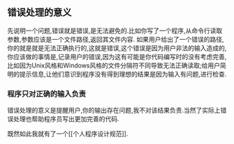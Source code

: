 
## 错误处理的意义
先说明一个问题,错误就是错误,是无法避免的.比如你写了一个程序,从命令行读取参数,参数应该是一个文件路径,返回其文件内容.
如果用户给出了一个错误的路径,你的就是就是无法正确执行的,这就是错误,这个错误是因为用户非法的输入造成的,你应该做的事情是,记录用户的错误,因为这有可能是你代码编写时的没有考虑完善,比如因为Unix风格和Windows风格的文件分隔符不同导致无法正确读取;给用户简明的提示信息,让他们意识到程序没有得到理想的结果是因为输入有问题,进行检查.

### 程序只对正确的输入负责
错误处理的意义是提醒用户,你的输出存在问题,我不对该结果负责.当然了实际上错误处理也帮助程序员写出更加完善的代码.


既然如此我就有了一个[[个人程序设计规范]].
